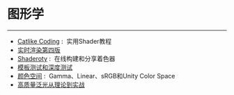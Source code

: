 # 图形学
---
- [Catlike Coding](https://catlikecoding.com/) :&nbsp; 实用Shader教程
- [实时渲染第四版](https://zhuanlan.zhihu.com/p/391189202)
- [Shaderoty](https://www.shadertoy.com/) :&nbsp; 在线构建和分享着色器
- [模板测试和深度测试](https://zhuanlan.zhihu.com/p/384529130)
- [颜色空间](https://zhuanlan.zhihu.com/p/66558476) :&nbsp; Gamma、Linear、sRGB和Unity Color Space
- [高质量泛光从理论到实战](https://zhuanlan.zhihu.com/p/525500877)